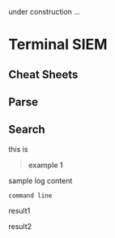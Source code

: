 under construction ...

# **Terminal SIEM**

## **Cheat Sheets**

## Parse

## Search

this is 

> **example 1**

sample log content

``` 
command line
```

result1

result2

